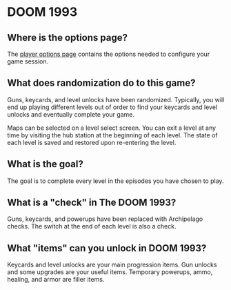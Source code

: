 # DOOM 1993

## Where is the options page?

The [player options page](../player-options) contains the options needed to configure your game session.

## What does randomization do to this game?

Guns, keycards, and level unlocks have been randomized. Typically, you will end up playing different levels out of order to find your keycards and level unlocks and eventually complete your game.

Maps can be selected on a level select screen. You can exit a level at any time by visiting the hub station at the beginning of each level. The state of each level is saved and restored upon re-entering the level.

## What is the goal?

The goal is to complete every level in the episodes you have chosen to play.

## What is a "check" in The DOOM 1993?

Guns, keycards, and powerups have been replaced with Archipelago checks. The switch at the end of each level is also a check.

## What "items" can you unlock in DOOM 1993?

Keycards and level unlocks are your main progression items. Gun unlocks and some upgrades are your useful items. Temporary powerups, ammo, healing, and armor are filler items.
